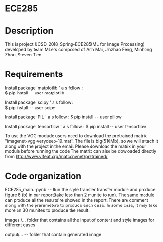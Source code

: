 # ECE285

Description
===========
This is project UCSD_2018_Spring-ECE285(ML for Image Processing) developed by team MLers 
composed of Anh Mai, Jinzhao Feng, Minhong Zhou, Steven Tien

Requirements
============
Install package 'matplotlib ' a s follow :          
$ pip install -- user matplotlib         

Install package 'scipy ' a s follow :      
$ pip install -- user scipy

Install package 'PIL ' a s follow :
$ pip install -- user pillow

Install package 'tensorflow ' a s follow :
$ pip install -- user tensorflow

To use the VGG modude users need to download the pretrained matrix "imagenet-vgg-verydeep-19.mat". The file is big(510Mb), so we will attach it along with the project in the email. Please download the matrix in your module before running the code
The matrix can also be dowloaded directly from http://www.vlfeat.org/matconvnet/pretrained/

Code organization
=================
ECE285_main. ipynb -- Run the style transfer transfer module and produce figure 6 (b) in our report(take less than 2 munite to run). The same module can produce all the results're showed in the report. There are comment along with the prarameters to produce each case. In some case, it may take more an 30 munites to produce the result.

images /... folder that contains all the input of content and style images for different cases

output/... -- folder that contain generated image 
